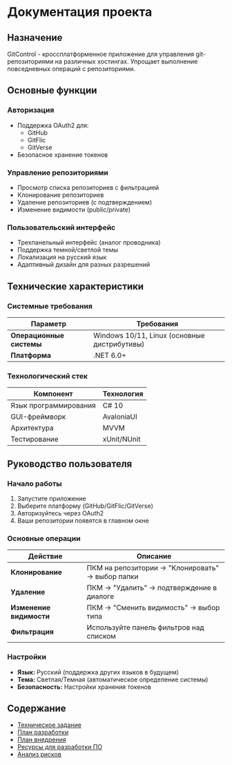 # Документация проекта

## Назначение
GitControl - кроссплатформенное приложение для управления git-репозиториями на различных хостингах. Упрощает выполнение повседневных операций с репозиториями.

## Основные функции

### Авторизация
- Поддержка OAuth2 для:
  - GitHub
  - GitFlic 
  - GitVerse
- Безопасное хранение токенов

### Управление репозиториями
- Просмотр списка репозиториев с фильтрацией
- Клонирование репозиториев
- Удаление репозиториев (с подтверждением)
- Изменение видимости (public/private)

### Пользовательский интерфейс
- Трехпанельный интерфейс (аналог проводника)
- Поддержка темной/светлой темы
- Локализация на русский язык
- Адаптивный дизайн для разных разрешений

## Технические характеристики

### Системные требования
| Параметр | Требования |
|----------|------------|
| **Операционные системы** | Windows 10/11, Linux (основные дистрибутивы) |
| **Платформа** | .NET 6.0+ |


### Технологический стек
| Компонент | Технология |
|-----------|------------|
| Язык программирования | C# 10 |
| GUI-фреймворк | AvaloniaUI |
| Архитектура | MVVM |
| Тестирование | xUnit/NUnit |


## Руководство пользователя

### Начало работы
1. Запустите приложение
2. Выберите платформу (GitHub/GitFlic/GitVerse)
3. Авторизуйтесь через OAuth2
4. Ваши репозитории появятся в главном окне

### Основные операции
| Действие | Описание |
|----------|----------|
| **Клонирование** | ПКМ на репозитории → "Клонировать" → выбор папки |
| **Удаление** | ПКМ → "Удалить" → подтверждение в диалоге |
| **Изменение видимости** | ПКМ → "Сменить видимость" → выбор типа |
| **Фильтрация** | Используйте панель фильтров над списком |

### Настройки
- **Язык:** Русский (поддержка других языков в будущем)
- **Тема:** Светлая/Темная (автоматическое определение системы)
- **Безопасность:** Настройки хранения токенов

## Содержание
- [Техническое задание](тз.md)
- [План разработки](план_разработки.md)
- [План внедрения](план_внедрения.md)
- [Ресурсы для разработки ПО](необходимое_по.md)
- [Анализ рисков](анализ_рисков.md)

